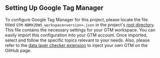 ## Setting Up Google Tag Manager

To configure Google Tag Manager for this project, please locate the file titled `GTM-NBMX2DWS_workspace<version>.json` in the project's [root directory](https://github.com/WodenWang820118/ng-gtm-site). This file contains the necessary settings for your GTM workspace. You can easily import this configuration into your GTM account. Once imported, select and follow the specific topics relevant to your needs. Also, please refer to the [data layer checker extension](https://chrome.google.com/webstore/detail/datalayer-checker/ffljdddodmkedhkcjhpmdajhjdbkogke) to inject your own GTM on the GitHub page.
